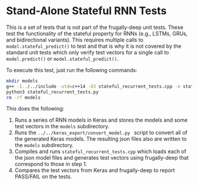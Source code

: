 # Stand-Alone Stateful RNN Tests

This is a set of tests that is not part of the frugally-deep unit tests.  These test the functionality of the stateful property for RNNs (e.g., LSTMs, GRUs, and bidirectional variants).  This requires multiple calls to `model.stateful_predict()` to test and that is why it is not covered by the standard unit tests which only verify test vectors for a single call to `model.predict()` or `model.stateful_predict()`.

To execute this test, just run the following commands:

```bash
mkdir models
g++ -I../../include -std=c++14 -O3 stateful_recurrent_tests.cpp -o stateful_recurrent_tests_cpp
python3 stateful_recurrent_tests.py
rm -rf models
```

This does the following:

1. Runs a series of RNN models in Keras and stores the models and some test vectors in the `models` subdirectory.
2. Runs the `../../keras_export/convert_model.py ` script to convert all of the generated Keras models. The resulting json files also are written to the `models` subdirectory.
3. Compiles and runs `stateful_recurrent_tests.cpp` which loads each of the json model files and generates test vectors using frugally-deep that correspond to those in step 1.
4. Compares the test vectors from Keras and frugally-deep to report PASS/FAIL on the tests.
